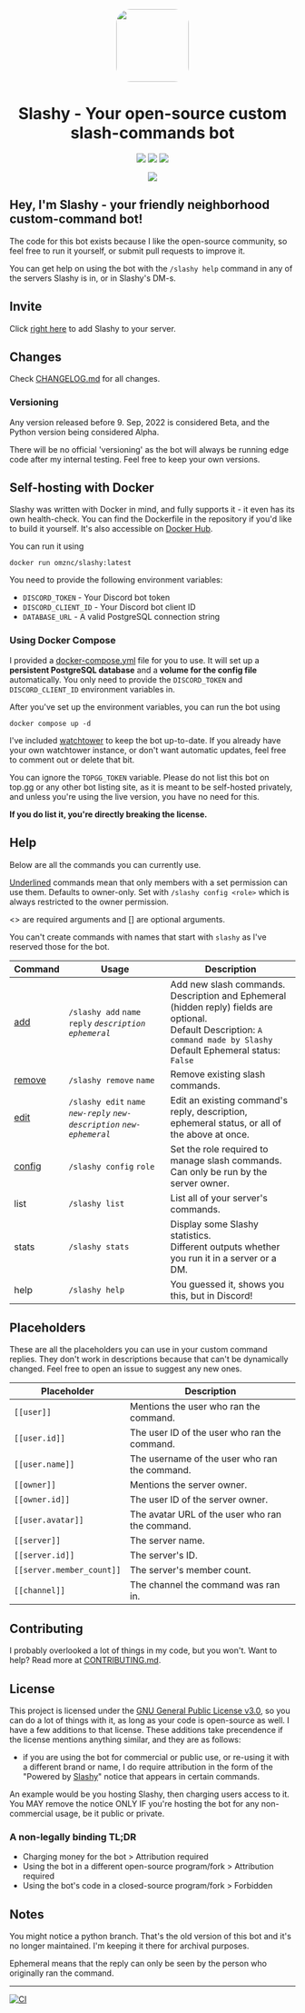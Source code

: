 <p align="center"><img src="https://i.imgur.com/j8rrx7R.png" style="width: 8rem;border-radius: 20%;"><h1 align="center">Slashy - Your open-source custom  slash-commands bot</h1></p>
<p align="center">
<a href="https://top.gg/bot/928089024252506173"><img src="https://img.shields.io/badge/top.gg-Slashy-blue?style=for-the-badge"></a>
<a href="https://hey.imkez.com/slashy-invite"><img src="https://img.shields.io/badge/Invite%20Me%20to-Discord-blue?style=for-the-badge&logo=discord"></a> 
<a href="https://hub.docker.com/repository/docker/omznc/slashy"><img src="https://img.shields.io/badge/DockerHub-white?style=for-the-badge&logo=docker"></a></p>

<p align="center"><img src="https://i.imgur.com/yt8Gbmt.png"/></p>

## Hey, I'm Slashy - your friendly neighborhood custom-command bot!

The code for this bot exists because I like the open-source community, so feel free to run it yourself, or submit pull requests to improve it.

You can get help on using the bot with the `/slashy help` command in any of the servers Slashy is in, or in Slashy's DM-s.

## Invite

Click [right here](https://hey.imkez.com/slashy-invite) to add Slashy to your server.

## Changes

Check [CHANGELOG.md](https://github.com/omznc/Slashy/blob/main/CHANGELOG.md) for all changes.

### Versioning

Any version released before 9. Sep, 2022 is considered Beta, and the Python version being considered Alpha.

There will be no official 'versioning' as the bot will always be running edge code after my internal testing. Feel free to keep your own versions.

## Self-hosting with Docker

Slashy was written with Docker in mind, and fully supports it - it even has its own health-check.
You can find the Dockerfile in the repository if you'd like to build it yourself.
It's also accessible on [Docker Hub](https://hub.docker.com/r/omznc/slashy).

You can run it using

```shell
docker run omznc/slashy:latest
```

You need to provide the following environment variables:

- `DISCORD_TOKEN` - Your Discord bot token
- `DISCORD_CLIENT_ID` - Your Discord bot client ID
- `DATABASE_URL` - A valid PostgreSQL connection string

### Using Docker Compose

I provided a [docker-compose.yml](https://github.com/omznc/Slashy/blob/main/docker-compose.yml) file for you to use.
It will set up a **persistent PostgreSQL database** and a **volume for the config file** automatically. You only need to provide the `DISCORD_TOKEN` and `DISCORD_CLIENT_ID` environment variables in.

After you've set up the environment variables, you can run the bot using

```shell
docker compose up -d
```

I've included [watchtower](https://github.com/containrrr/watchtower) to keep the bot up-to-date.
If you already have your own watchtower instance, or don't want automatic updates, feel free to comment out or delete that bit.

You can ignore the `TOPGG_TOKEN` variable.
Please do not list this bot on top.gg or any other bot listing site, as it is meant to be self-hosted privately, and unless you're using the live version, you have no need for this.

**If you do list it, you're directly breaking the license.**

## Help

Below are all the commands you can currently use.

<u>Underlined</u> commands mean that only members with a set permission can use them. Defaults to owner-only. Set with `/slashy config <role>` which is always restricted to the owner permission.

<> are required arguments and [] are optional arguments.

You can't create commands with names that start with `slashy` as I've reserved those for the bot.

| Command           | Usage                                                                     | Description                                                                                                                                                                      |
| ----------------- | ------------------------------------------------------------------------- | -------------------------------------------------------------------------------------------------------------------------------------------------------------------------------- |
| <ins>add</ins>    | `/slashy add` `name` `reply` _`description`_ _`ephemeral`_                | Add new slash commands.<br>Description and Ephemeral (hidden reply) fields are optional.<br>Default Description: `A command made by Slashy`<br>Default Ephemeral status: `False` |
| <ins>remove</ins> | `/slashy remove` `name`                                                   | Remove existing slash commands.                                                                                                                                                  |
| <ins>edit</ins>   | `/slashy edit` `name` _`new-reply`_ _`new-description`_ _`new-ephemeral`_ | Edit an existing command's reply, description, ephemeral status, or all of the above at once.                                                                                    |
| <ins>config</ins> | `/slashy config` `role`                                                   | Set the role required to manage slash commands. Can only be run by the server owner.                                                                                             |
| list              | `/slashy list`                                                            | List all of your server's commands.                                                                                                                                              |
| stats             | `/slashy stats`                                                           | Display some Slashy statistics.<br>Different outputs whether you run it in a server or a DM.                                                                                     |
| help              | `/slashy help`                                                            | You guessed it, shows you this, but in Discord!                                                                                                                                  |

## Placeholders

These are all the placeholders you can use in your custom command replies.
They don't work in descriptions because that can't be dynamically changed.
Feel free to open an issue to suggest any new ones.

| Placeholder               | Description                                     |
| ------------------------- | ----------------------------------------------- |
| `[[user]]`                | Mentions the user who ran the command.          |
| `[[user.id]] `            | The user ID of the user who ran the command.    |
| `[[user.name]] `          | The username of the user who ran the command.   |
| `[[owner]]`               | Mentions the server owner.                      |
| `[[owner.id]] `           | The user ID of the server owner.                |
| `[[user.avatar]]`         | The avatar URL of the user who ran the command. |
| `[[server]] `             | The server name.                                |
| `[[server.id]] `          | The server's ID.                                |
| `[[server.member_count]]` | The server's member count.                      |
| `[[channel]]`             | The channel the command was ran in.             |

## Contributing

I probably overlooked a lot of things in my code, but you won't. Want to help?
Read more at [CONTRIBUTING.md](https://github.com/omznc/Slashy/blob/main/CONTRIBUTING.md).

## License

This project is licensed under the [GNU General Public License v3.0](https://www.gnu.org/licenses/gpl-3.0.html), so you can do a lot of things with it, as long as your code is open-source as well. I have a few additions to that license. These additions take precendence if the license mentions anything similar, and they are as follows:

- if you are using the bot for commercial or public use, or re-using it with a different brand or name, I do require attribution in the form of the "Powered by [Slashy](https://github.com/omznc/slashy)" notice that appears in certain commands.

An example would be you hosting Slashy, then charging users access to it. You MAY remove the notice ONLY IF you're hosting the bot for any non-commercial usage, be it public or private.

### A non-legally binding TL;DR

- Charging money for the bot > Attribution required
- Using the bot in a different open-source program/fork > Attribution required
- Using the bot's code in a closed-source program/fork > Forbidden

## Notes

You might notice a python branch. That's the old version of this bot and it's no longer maintained. I'm keeping it there for archival purposes.

Ephemeral means that the reply can only be seen by the person who originally ran the command.

---

[![CI](https://github.com/omznc/slashy/actions/workflows/CI.yml/badge.svg)](https://github.com/omznc/slashy/actions/workflows/CI.yml)
